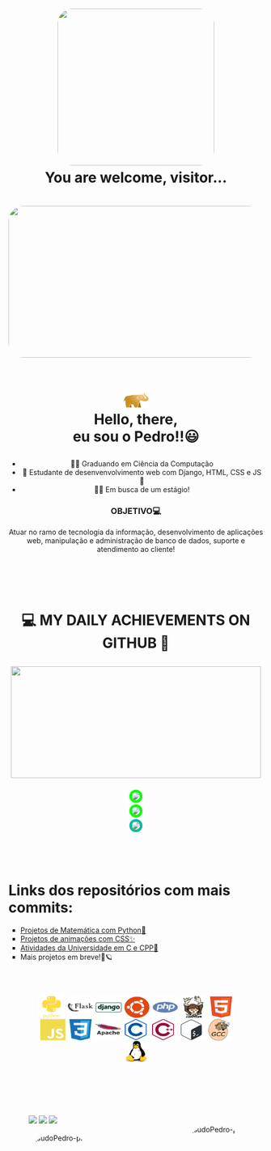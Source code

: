 <header class="gif-image">
  <h1 align="center"> 
    <figure align="center">
            <img src="https://github.com/sudoAptIPedro/phpKillJava/blob/main/teucu.png" width="310" height="310" style="border-radius:30px;">
        <br>
        <figcaption> You are welcome, visitor...</figcaption>
        </figure>
  </h1>
  <h1 align="center">
    <a>
      <img src="https://github.com/sudoAptIPedro/phpKillJava/blob/main/matrixIsReal.gif" width="800" height="300" frameBorder="0" class="giphy-embed" style="border-radius:30px;">
    </a>
  </h1>
</header>
<main>
  <div class="container">
  
 <h1 align="center">
   <figure> 
     <img align="center" alt="sudoPedro-COMPOSER2" height="42" width="50" src="https://raw.githubusercontent.com/devicons/devicon/master/icons/ceylon/ceylon-original.svg">
     <figcaption> Hello, there, <br> 
          eu sou o Pedro!!😃 </figcaption>
   </figure>
  </h1>
 
<div class="sobre">
  <header>
    <nav>
      <ul> 
        <li> 👨‍💻 Graduando em Ciência da Computação </li>
        <li> 👾 Estudante de desenvenvolvimento web com Django, HTML, CSS e JS 🚀</li>
        <li> 🐱‍🏍 Em busca de um estágio! </li>
      </ul>
    </nav>
    <aside>
      <article>
         <h1>OBJETIVO💻</h1>
            <p> Atuar no ramo de tecnologia da informação, desenvolvimento de aplicações web, manipulação e administração de banco de dados, suporte e atendimento ao cliente!                  </p>
      </article>
    </aside>
  </header>
   </div>
<br>
  <div align="center" style="display: inline-block;">
    <header>
       <h1>💻 MY DAILY ACHIEVEMENTS ON GITHUB 🐍</h1>
       <h2 align="center">
        <a>
          <img src="https://github.com/sudoAptIPedro/phpKillJava/blob/main/lordSithVader.gif" width="494" height="221" frameBorder="0" class="giphy-embed">
        </a>
      </h2>
       <a href="https://github.com/sudoAptIPedro">
       <img style="border: 5px solid rgb(9, 255, 0); border-radius:50px;" height="180em" src="https://github-readme-stats.vercel.app/api?username=sudoAptIPedro&show_icons=true&theme=blue-green&include_all_commits=true&count_private=true" />
        <br>
       <img style="border: 5px solid rgb(9, 255, 0); border-radius:50px;" height="180em" src="https://github-readme-stats.vercel.app/api/top-langs/?username=sudoAptIPedro&layout=compact&langs_count=7&theme=blue-green" />
       <br>
       <img style="border: 5px solid rgb(14, 185, 157); border-radius:50px;" height="30em" src="https://img.shields.io/github/followers/sudoAptIPedro.svg?style=social&label=Follow&maxAge=2592000" /> </a>
    </header>
  </div>
    <br>
   <div style="display: inline-block;">
     <h1> 
       Links dos repositórios com mais commits:
     </h1>
     <nav>
       <ul type="square"> 
         <li> <a href="https://github.com/sudoAptIPedro/Matema-Python-"> Projetos de Matemática com Python🐍 </a> </li>
         <li> <a href="https://github.com/sudoAptIPedro/Projetos-de-anima-es-em-CSS"> Projetos de animações com CSS✨ </a> </li>
         <li> <a href="https://github.com/sudoAptIPedro/universityAtvs"> Atividades da Universidade em C e CPP🤖 </a> </li>
         <li> Mais projetos em breve!🚀🪐 </li>
       </ul>
     </nav> 
    </div>
   <br>
  <br>
  
<div style="display: inline_block"><br>
  <header>
    <figure>
      <img align="center" alt="sudoPedro-Python" height="46" width="54" src="https://raw.githubusercontent.com/devicons/devicon/master/icons/python/python-plain-wordmark.svg">
      <img align="center" alt="sudoPedro-Flask" height="44" width="52" src="https://raw.githubusercontent.com/devicons/devicon/master/icons/flask/flask-original-wordmark.svg"/>
      <img align="center" alt="sudoPedro-Django" height="44" width="52" src="https://raw.githubusercontent.com/devicons/devicon/master/icons/django/django-line.svg"/>
      <img align="center" alt="sudoPedro-Ubuntu" height="44" width="52" src="https://raw.githubusercontent.com/devicons/devicon/master/icons/ubuntu/ubuntu-plain.svg"/>
      <img align="center" alt="sudoPedro-PHP" height="44" width="52" src="https://raw.githubusercontent.com/devicons/devicon/master/icons/php/php-plain.svg"/>
      <img align="center" alt="sudoPedro-COMPOSER" height="43" width="51" src="https://raw.githubusercontent.com/devicons/devicon/master/icons/composer/composer-original.svg"/>
      <img align="center" alt="sudoPedro-HTML" height="43" width="51" src="https://raw.githubusercontent.com/devicons/devicon/master/icons/html5/html5-original.svg">
      <img align="center" alt="sudoPedro-JS" height="43" width="51" src="https://raw.githubusercontent.com/devicons/devicon/master/icons/javascript/javascript-plain.svg">
      <img align="center" alt="sudoPedro-CSS" height="43" width="51" src="https://raw.githubusercontent.com/devicons/devicon/master/icons/css3/css3-original.svg">
      <img align="center" alt="sudoPedro-Apache" height="43" width="51" src="https://raw.githubusercontent.com/devicons/devicon/master/icons/apache/apache-original-wordmark.svg">
      <img align="center" alt="sudoPedro-C" height="43" width="51" src="https://raw.githubusercontent.com/devicons/devicon/master/icons/c/c-line.svg"/>
      <img align="center" alt="sudoPedro-C++" height="43" width="51" src="https://raw.githubusercontent.com/devicons/devicon/master/icons/cplusplus/cplusplus-line.svg"/>
      <img align="center" alt="sudoPedro-BASH" height="43" width="51" src="https://raw.githubusercontent.com/devicons/devicon/master/icons/bash/bash-plain.svg"/>
      <img align="center" alt="sudoPedro-gnu" height="43" width="51" src="https://raw.githubusercontent.com/devicons/devicon/master/icons/gcc/gcc-original.svg">
      <img align="center" alt="sudoPedro-linux" height="44" width="52" src="https://raw.githubusercontent.com/devicons/devicon/master/icons/linux/linux-original.svg">
    </figure>
  </header>
</div>
   <br>
   <br>
  <div> 
    <footer>
        <figure>
          <a href="tel:21971292477" target="_blank"><img src="https://img.shields.io/badge/WhatsApp-25D366?style=for-the-badge&logo=whatsapp&logoColor=white" target="_blank"></a>
          <a href="mailto:2003arthurdacosta8@gmail.com" target="_blank"><img src="https://img.shields.io/badge/Gmail-D14836?style=for-the-badge&logo=gmail&logoColor=white" target="_blank"></a>
          <a href="https://www.linkedin.com/in/pedro-arthur-5518721a5" target="_blank"><img src="https://img.shields.io/badge/LinkedIn-0077B5?style=for-the-badge&logo=linkedin&logoColor=white" target="_blank"></a>
          <br>
          <img align="right" alt="sudoPedro-pic" height="154" style="border-radius:50px;" src="https://github.com/sudoAptIPedro/phpKillJava/blob/main/meProfilePic.gif">
          <br>
          <img align="left" alt="sudoPedro-pic2" height="154" style="border-radius:50px;" src="https://github.com/sudoAptIPedro/phpKillJava/blob/main/myLovenk.gif">
        </figure>
      </footer>  
  </div>
  </div>
  </main>
